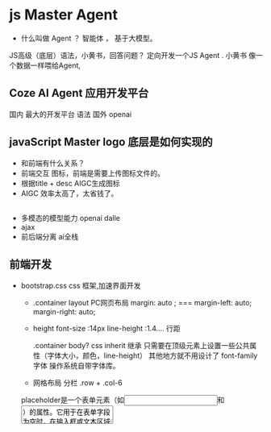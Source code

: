 # js Master Agent

- 什么叫做 Agent ？
 智能体 ， 基于大模型。


 JS高级（底层）语法，小黄书，回答问题？ 定向开发一个JS Agent .
 小黄书 像一个数据一样喂给Agent,

 ## Coze AI Agent 应用开发平台
  国内 最大的开发平台
  语法 
  国外 openai


 ## javaScript Master logo 底层是如何实现的

 - 和前端有什么关系？
  - 前端交互
  图标，前端是需要上传图标文件的。
  - 根据title + desc   AIGC生成图标
  - AIGC 效率太高了，太省钱了。 

 ##
 - 多模态的模型能力 openai dalle
 - ajax
 - 前后端分离  ai全栈

## 前端开发 
 - bootstrap.css
    css 框架,加速界面开发
    - .container
    layout PC网页布局 
    margin: auto ;  === margin-left: auto; margin-right: auto;
    
    - height
      font-size :14px
      line-height :1.4.... 行距   

      .container body?
      css inherit 继承
      只需要在顶级元素上设置一些公共属性（字体大小，颜色，line-height）
      其他地方就不用设计了
      font-family  字体  操作系统自带字体库。
    
    - 网格布局 分栏
    .row + .col-6


    placeholder是一个表单元素（如<input>和<textarea>）的属性。它用于在表单字段为空时，在输入框或文本区域内显示一段提示性的文本，当用户开始输入内容时，这段提示文本就会消失。

    - 无障碍访问
    input 里的 for 是为了 关联 label 标签。其主要作用是建立标签和表单元素之间的关联。
    当用户点击<label>标签时，浏览器会自动将焦点设置到与之关联的表单元素上。
